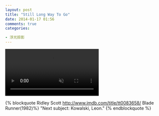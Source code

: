 ```yaml
---
layout: post
title: "Still Long Way To Go"
date: 2014-01-17 01:56
comments: true
categories:

- 浮光掠影
---
```


<video autoplay loop muted playsinline>
    <source src="{{ site.static_base }}/downloads/video/movie_clips/next_subject_in_blade_runner.mp4" type="video/mp4">
    <p>Your browser doesn't support this embedded video.</p>
</video>

{% blockquote Ridley Scott http://www.imdb.com/title/tt0083658/ Blade Runner(1982)%}
"Next subject: Kowalski, Leon."
{% endblockquote %}